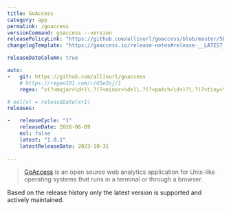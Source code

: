 ```yaml
---
title: GoAccess
category: app
permalink: /goaccess
versionCommand: goaccess --version
releasePolicyLink: "https://github.com/allinurl/goaccess/blob/master/SECURITY.md"
changelogTemplate: "https://goaccess.io/release-notes#release-__LATEST__"

releaseDateColumn: true

auto:
-   git: https://github.com/allinurl/goaccess
    # https://regex101.com/r/USe3sj/1
    regex: ^v(?<major>\d+)\.?(?<minor>\d+)\.?(?<patch>\d+)?\.?(?<tiny>\d+)?$

# eol(x) = releaseDate(x+1)
releases:

-   releaseCycle: "1"
    releaseDate: 2016-06-09
    eol: false
    latest: "1.8.1"
    latestReleaseDate: 2023-10-31
    
---
```


> [GoAccess](https://goaccess.io/) is an open source web analytics application for Unix-like operating systems that runs in a terminal or through a browser.

Based on the release history only the latest version is supported and actively maintained.

